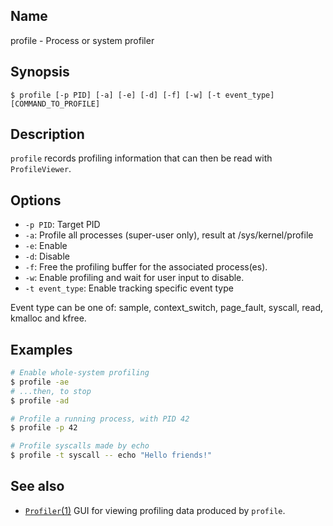 ## Name

profile - Process or system profiler

## Synopsis

```**sh
$ profile [-p PID] [-a] [-e] [-d] [-f] [-w] [-t event_type] [COMMAND_TO_PROFILE]
```

## Description

`profile` records profiling information that can then be read with `ProfileViewer`.

## Options

* `-p PID`: Target PID
* `-a`: Profile all processes (super-user only), result at /sys/kernel/profile
* `-e`: Enable
* `-d`: Disable
* `-f`: Free the profiling buffer for the associated process(es).
* `-w`: Enable profiling and wait for user input to disable.
* `-t event_type`: Enable tracking specific event type

Event type can be one of: sample, context_switch, page_fault, syscall, read, kmalloc and kfree.

## Examples

```sh
# Enable whole-system profiling
$ profile -ae
# ...then, to stop
$ profile -ad

# Profile a running process, with PID 42
$ profile -p 42

# Profile syscalls made by echo
$ profile -t syscall -- echo "Hello friends!"
```

## See also

* [`Profiler`(1)](help://man/1/Profiler) GUI for viewing profiling data produced by `profile`.
